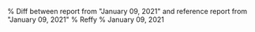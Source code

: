 % Diff between report from "January 09, 2021" and reference report from "January 09, 2021"
% Reffy
% January 09, 2021

